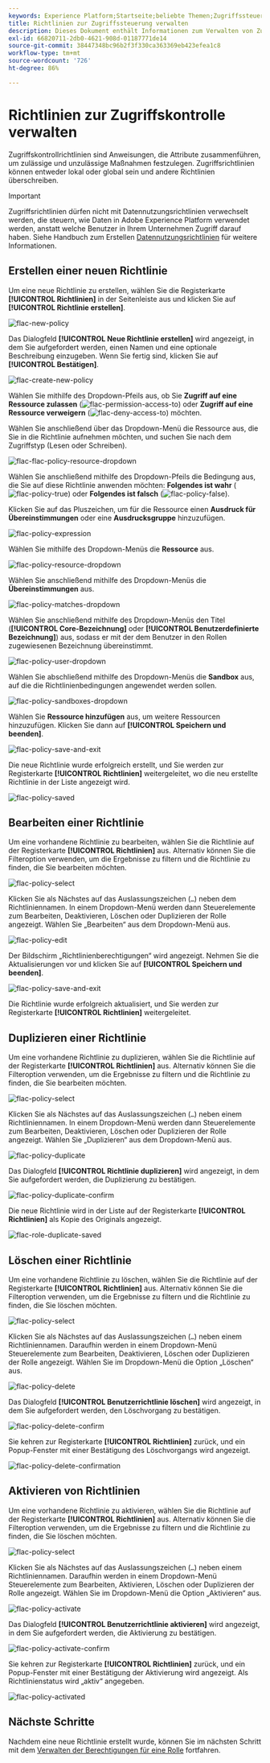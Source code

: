 ```yaml
---
keywords: Experience Platform;Startseite;beliebte Themen;Zugriffssteuerung;attributbasierte Zugriffssteuerung;ABAC
title: Richtlinien zur Zugriffssteuerung verwalten
description: Dieses Dokument enthält Informationen zum Verwalten von Zugriffskontrollrichtlinien über die Benutzeroberfläche "Berechtigungen"in Adobe Experience Cloud.
exl-id: 66820711-2db0-4621-908d-01187771de14
source-git-commit: 38447348bc96b2f3f330ca363369eb423efea1c8
workflow-type: tm+mt
source-wordcount: '726'
ht-degree: 86%

---
```


# Richtlinien zur Zugriffskontrolle verwalten

Zugriffskontrollrichtlinien sind Anweisungen, die Attribute zusammenführen, um zulässige und unzulässige Maßnahmen festzulegen. Zugriffsrichtlinien können entweder lokal oder global sein und andere Richtlinien überschreiben.

>[!IMPORTANT]
>
>Zugriffsrichtlinien dürfen nicht mit Datennutzungsrichtlinien verwechselt werden, die steuern, wie Daten in Adobe Experience Platform verwendet werden, anstatt welche Benutzer in Ihrem Unternehmen Zugriff darauf haben. Siehe Handbuch zum Erstellen [Datennutzungsrichtlinien](../../../data-governance/policies/create.md) für weitere Informationen.

## Erstellen einer neuen Richtlinie

Um eine neue Richtlinie zu erstellen, wählen Sie die Registerkarte **[!UICONTROL Richtlinien]** in der Seitenleiste aus und klicken Sie auf **[!UICONTROL Richtlinie erstellen]**.

![flac-new-policy](../../images/flac-ui/flac-new-policy.png)

Das Dialogfeld **[!UICONTROL Neue Richtlinie erstellen]** wird angezeigt, in dem Sie aufgefordert werden, einen Namen und eine optionale Beschreibung einzugeben. Wenn Sie fertig sind, klicken Sie auf **[!UICONTROL Bestätigen]**.

![flac-create-new-policy](../../images/flac-ui/flac-create-new-policy.png)

Wählen Sie mithilfe des Dropdown-Pfeils aus, ob Sie **Zugriff auf eine Ressource zulassen** (![flac-permission-access-to](../../images/flac-ui/flac-permit-access-to.png)) oder **Zugriff auf eine Ressource verweigern** (![flac-deny-access-to](../../images/flac-ui/flac-deny-access-to.png)) möchten.

Wählen Sie anschließend über das Dropdown-Menü die Ressource aus, die Sie in die Richtlinie aufnehmen möchten, und suchen Sie nach dem Zugriffstyp (Lesen oder Schreiben).

![flac-flac-policy-resource-dropdown](../../images/flac-ui/flac-policy-resource-dropdown.png)

Wählen Sie anschließend mithilfe des Dropdown-Pfeils die Bedingung aus, die Sie auf diese Richtlinie anwenden möchten: **Folgendes ist wahr** (![flac-policy-true](../../images/flac-ui/flac-policy-true.png)) oder **Folgendes ist falsch** (![flac-policy-false](../../images/flac-ui/flac-policy-false.png)).

Klicken Sie auf das Pluszeichen, um für die Ressource einen **Ausdruck für Übereinstimmungen** oder eine **Ausdrucksgruppe** hinzuzufügen.

![flac-policy-expression](../../images/flac-ui/flac-policy-expression.png)

Wählen Sie mithilfe des Dropdown-Menüs die **Ressource** aus.

![flac-policy-resource-dropdown](../../images/flac-ui/flac-policy-resource-dropdown-1.png)

Wählen Sie anschließend mithilfe des Dropdown-Menüs die **Übereinstimmungen** aus.

![flac-policy-matches-dropdown](../../images/flac-ui/flac-policy-matches-dropdown.png)

Wählen Sie anschließend mithilfe des Dropdown-Menüs den Titel (**[!UICONTROL Core-Bezeichnung]** oder **[!UICONTROL Benutzerdefinierte Bezeichnung]**) aus, sodass er mit der dem Benutzer in den Rollen zugewiesenen Bezeichnung übereinstimmt.

![flac-policy-user-dropdown](../../images/flac-ui/flac-policy-user-dropdown.png)

Wählen Sie abschließend mithilfe des Dropdown-Menüs die **Sandbox** aus, auf die die Richtlinienbedingungen angewendet werden sollen.

![flac-policy-sandboxes-dropdown](../../images/flac-ui/flac-policy-sandboxes-dropdown.png)

Wählen Sie **Ressource hinzufügen** aus, um weitere Ressourcen hinzuzufügen. Klicken Sie dann auf **[!UICONTROL Speichern und beenden]**.

![flac-policy-save-and-exit](../../images/flac-ui/flac-policy-save-and-exit.png)

Die neue Richtlinie wurde erfolgreich erstellt, und Sie werden zur Registerkarte **[!UICONTROL Richtlinien]** weitergeleitet, wo die neu erstellte Richtlinie in der Liste angezeigt wird.

![flac-policy-saved](../../images/flac-ui/flac-policy-saved.png)

## Bearbeiten einer Richtlinie

Um eine vorhandene Richtlinie zu bearbeiten, wählen Sie die Richtlinie auf der Registerkarte **[!UICONTROL Richtlinien]** aus. Alternativ können Sie die Filteroption verwenden, um die Ergebnisse zu filtern und die Richtlinie zu finden, die Sie bearbeiten möchten.

![flac-policy-select](../../images/flac-ui/flac-policy-select.png)

Klicken Sie als Nächstes auf das Auslassungszeichen (`…`) neben dem Richtliniennamen. In einem Dropdown-Menü werden dann Steuerelemente zum Bearbeiten, Deaktivieren, Löschen oder Duplizieren der Rolle angezeigt. Wählen Sie „Bearbeiten“ aus dem Dropdown-Menü aus.

![flac-policy-edit](../../images/flac-ui/flac-policy-edit.png)

Der Bildschirm „Richtlinienberechtigungen“ wird angezeigt. Nehmen Sie die Aktualisierungen vor und klicken Sie auf **[!UICONTROL Speichern und beenden]**.

![flac-policy-save-and-exit](../../images/flac-ui/flac-policy-save-and-exit.png)

Die Richtlinie wurde erfolgreich aktualisiert, und Sie werden zur Registerkarte **[!UICONTROL Richtlinien]** weitergeleitet.

## Duplizieren einer Richtlinie

Um eine vorhandene Richtlinie zu duplizieren, wählen Sie die Richtlinie auf der Registerkarte **[!UICONTROL Richtlinien]** aus. Alternativ können Sie die Filteroption verwenden, um die Ergebnisse zu filtern und die Richtlinie zu finden, die Sie bearbeiten möchten.

![flac-policy-select](../../images/flac-ui/flac-policy-select.png)

Klicken Sie als Nächstes auf das Auslassungszeichen (`…`) neben einem Richtliniennamen. In einem Dropdown-Menü werden dann Steuerelemente zum Bearbeiten, Deaktivieren, Löschen oder Duplizieren der Rolle angezeigt. Wählen Sie „Duplizieren“ aus dem Dropdown-Menü aus.

![flac-policy-duplicate](../../images/flac-ui/flac-policy-duplicate.png)

Das Dialogfeld **[!UICONTROL Richtlinie duplizieren]** wird angezeigt, in dem Sie aufgefordert werden, die Duplizierung zu bestätigen.

![flac-policy-duplicate-confirm](../../images/flac-ui/flac-duplicate-confirm.png)

Die neue Richtlinie wird in der Liste auf der Registerkarte **[!UICONTROL Richtlinien]** als Kopie des Originals angezeigt.

![flac-role-duplicate-saved](../../images/flac-ui/flac-role-duplicate-saved.png)

## Löschen einer Richtlinie

Um eine vorhandene Richtlinie zu löschen, wählen Sie die Richtlinie auf der Registerkarte **[!UICONTROL Richtlinien]** aus. Alternativ können Sie die Filteroption verwenden, um die Ergebnisse zu filtern und die Richtlinie zu finden, die Sie löschen möchten.

![flac-policy-select](../../images/flac-ui/flac-policy-select.png)

Klicken Sie als Nächstes auf das Auslassungszeichen (`…`) neben einem Richtliniennamen. Daraufhin werden in einem Dropdown-Menü Steuerelemente zum Bearbeiten, Deaktivieren, Löschen oder Duplizieren der Rolle angezeigt. Wählen Sie im Dropdown-Menü die Option „Löschen“ aus.

![flac-policy-delete](../../images/flac-ui/flac-policy-delete.png)

Das Dialogfeld **[!UICONTROL Benutzerrichtlinie löschen]** wird angezeigt, in dem Sie aufgefordert werden, den Löschvorgang zu bestätigen.

![flac-policy-delete-confirm](../../images/flac-ui/flac-policy-delete-confirm.png)

Sie kehren zur Registerkarte **[!UICONTROL Richtlinien]** zurück, und ein Popup-Fenster mit einer Bestätigung des Löschvorgangs wird angezeigt.

![flac-policy-delete-confirmation](../../images/flac-ui/flac-policy-delete-confirmation.png)

## Aktivieren von Richtlinien

Um eine vorhandene Richtlinie zu aktivieren, wählen Sie die Richtlinie auf der Registerkarte **[!UICONTROL Richtlinien]** aus. Alternativ können Sie die Filteroption verwenden, um die Ergebnisse zu filtern und die Richtlinie zu finden, die Sie löschen möchten.

![flac-policy-select](../../images/flac-ui/flac-policy-select.png)

Klicken Sie als Nächstes auf das Auslassungszeichen (`…`) neben einem Richtliniennamen. Daraufhin werden in einem Dropdown-Menü Steuerelemente zum Bearbeiten, Aktivieren, Löschen oder Duplizieren der Rolle angezeigt. Wählen Sie im Dropdown-Menü die Option „Aktivieren“ aus.

![flac-policy-activate](../../images/flac-ui/flac-policy-delete.png)

Das Dialogfeld **[!UICONTROL Benutzerrichtlinie aktivieren]** wird angezeigt, in dem Sie aufgefordert werden, die Aktivierung zu bestätigen.

![flac-policy-activate-confirm](../../images/flac-ui/flac-policy-activate-confirm.png)

Sie kehren zur Registerkarte **[!UICONTROL Richtlinien]** zurück, und ein Popup-Fenster mit einer Bestätigung der Aktivierung wird angezeigt. Als Richtlinienstatus wird „aktiv“ angegeben.

![flac-policy-activated](../../images/flac-ui/flac-policy-activated.png)

## Nächste Schritte

Nachdem eine neue Richtlinie erstellt wurde, können Sie im nächsten Schritt mit dem [Verwalten der Berechtigungen für eine Rolle](permissions.md) fortfahren.
